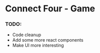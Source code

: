 # Connect Four - Game

### TODO:
- Code cleanup
- Add some more react components
- Make UI more interesting